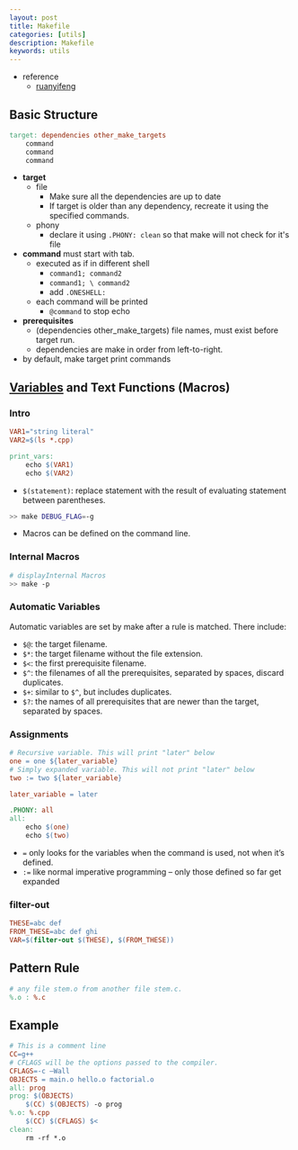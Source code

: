 ```yaml
---
layout: post
title: Makefile
categories: [utils]
description: Makefile
keywords: utils
---
```

- reference
  - [ruanyifeng](http://www.ruanyifeng.com/blog/2015/02/make.html)
## Basic Structure

```Makefile
target: dependencies other_make_targets
    command
    command
    command
```

- **target**
  - file
    - Make sure all the dependencies are up to date
    - If target is older than any dependency, recreate it using the specified commands.
  - phony
    - declare it using `.PHONY: clean` so that make will not check for it's file
- **command** must start with tab.
  - executed as if in different shell
    - `command1; command2`
    - ```command1; \ command2```
    - add `.ONESHELL:`
  - each command will be printed
    - `@command` to stop echo
- **prerequisites** 
  - (dependencies other_make_targets) file names, must exist before target run.
  - dependencies are make in order from left-to-right.
- by default, make target print commands

## [Variables](http://web.mit.edu/gnu/doc/html/make_6.html) and Text Functions (Macros)

### Intro

```Makefile
VAR1="string literal"
VAR2=$(ls *.cpp)

print_vars:
    echo $(VAR1)
    echo $(VAR2)
```

- `$(statement)`: replace statement with the result of evaluating statement between parentheses.

```sh
>> make DEBUG_FLAG=-g
```

- Macros can be defined on the command line.

### Internal Macros

```sh
# displayInternal Macros
>> make -p
```

### Automatic Variables

Automatic variables are set by make after a rule is matched. There include:

- `$@`: the target filename.
- `$*`: the target filename without the file extension.
- `$<`: the first prerequisite filename.
- `$^`: the filenames of all the prerequisites, separated by spaces, discard duplicates.
- `$+`: similar to `$^`, but includes duplicates.
- `$?`: the names of all prerequisites that are newer than the target, separated by spaces.


### Assignments

```Makefile
# Recursive variable. This will print "later" below
one = one ${later_variable}
# Simply expanded variable. This will not print "later" below
two := two ${later_variable}

later_variable = later

.PHONY: all
all:
    echo $(one)
    echo $(two)
```

- `=` only looks for the variables when the command is used, not when it’s defined.
- `:=` like normal imperative programming – only those defined so far get expanded

### filter-out

```Makefile
THESE=abc def
FROM_THESE=abc def ghi
VAR=$(filter-out $(THESE), $(FROM_THESE))
```

## Pattern Rule

```Makefile
# any file stem.o from another file stem.c.
%.o : %.c
```

## Example

```Makefile
# This is a comment line
CC=g++
# CFLAGS will be the options passed to the compiler.
CFLAGS=-c –Wall
OBJECTS = main.o hello.o factorial.o
all: prog
prog: $(OBJECTS)
    $(CC) $(OBJECTS) -o prog
%.o: %.cpp
    $(CC) $(CFLAGS) $<
clean:
    rm -rf *.o
```